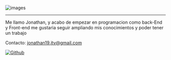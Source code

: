 ![images](https://github.com/user-attachments/assets/63f7d81e-b8d7-4495-a3c0-5d13c430edfd)

---
Me llamo Jonathan, y acabo de empezar en programacion como back-End y Front-end me gustaria seguir ampliando mis conocimientos y poder tener un trabajo

Contacto:
jonathan19.jtv@gmail.com

 <a href='https://github.com/shivamkapasia0' target="_blank"><img alt='Github' src='https://img.shields.io/badge/github-100000?style=for-the-badge&logo=Github&logoColor=white&labelColor=black&color=black'/></a>
